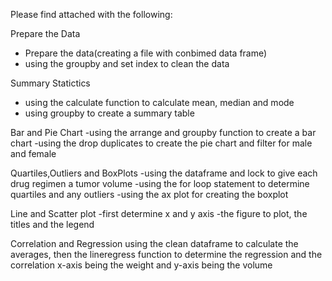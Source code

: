 Please find attached with the following: 

Prepare the Data
- Prepare the data(creating a file with conbimed data frame)  
- using the groupby and set index to clean the data
  
Summary Statictics
- using the calculate function to calculate mean, median and mode
- using groupby to create a summary table
  
Bar and Pie Chart
-using the arrange and groupby function to create a bar chart
-using the drop duplicates to create the pie chart and filter for male and female

Quartiles,Outliers and BoxPlots
-using the dataframe and lock to give each drug regimen a tumor volume
-using the for loop statement to determine quartiles and any outliers
-using the ax plot for creating the boxplot 

Line and Scatter plot 
-first determine x and y axis
-the figure to plot, the titles and the legend 

Correlation and Regression
using the clean dataframe to calculate the averages, then the lineregress function to determine the regression 
and the correlation 
x-axis being the weight and y-axis being the volume 
